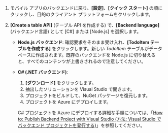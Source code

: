 
1. モバイル アプリのバックエンドに戻り、**[設定]**、**[クイック スタート]** の順にクリックし、目的のクライアント プラットフォームをクリックします。 

2. **[Create a table API]** (テーブル API を作成する) で、**[Backend language]** (バックエンド言語) として [C#] または [Node.js] を選択します。

	+ **Node.js バックエンド**: 確認要求をそのまま受け入れ、**[TodoItem テーブルを作成する]** をクリックします。新しい *TodoItem* テーブルがデータベースに作成されます。既存のバックエンドを Node.js に切り替えると、すべてのコンテンツが上書きされるので注意してください。

	+ **C# (.NET バックエンド)**:
		1. **[ダウンロード]** をクリックします。
		2. 抽出したソリューションを Visual Studio で開きます。
		3. プロジェクトをビルドして、NuGet パッケージを復元します。 
		4. プロジェクトを Azure にデプロイします。 
	
		C# プロジェクトを Azure にデプロイする詳細な手順については、「[How to: Publish Backend Project with Visual Studio (方法: Visual Studio でバックエンド プロジェクトを発行する)](../articles/app-service-mobile/app-service-mobile-dotnet-backend-how-to-use-server-sdk.md#publish-server-project)」を参照してください。

